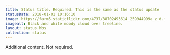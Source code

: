 ```yaml
---
title: Status title. Required. This is the same as the status update
statusDate: 2018-01-01 10:16:10
image: https://farm5.staticflickr.com/4737/38702493614_259944999a_z_d.jpg
imagealt: Black and white moody cloud over treeline.
layout: status.hbs
collection: status
---
```


Additional content. Not required.

